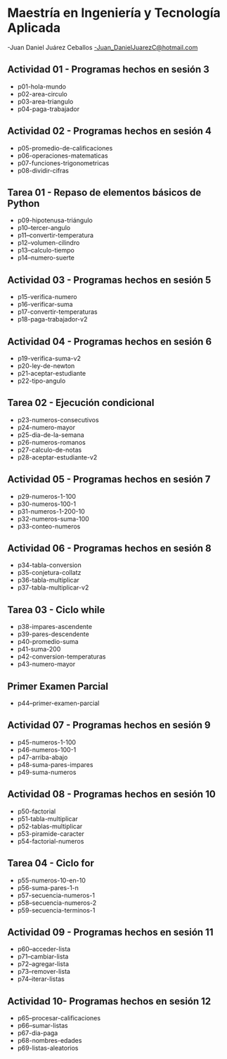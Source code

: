 # Maestría en Ingeniería y Tecnología Aplicada

-Juan Daniel Juárez Ceballos
-Juan_DanielJuarezC@hotmail.com

## Actividad 01 - Programas hechos en sesión 3
- p01-hola-mundo
- p02-area-circulo
- p03-area-triangulo
- p04-paga-trabajador


## Actividad 02 - Programas hechos en sesión 4
- p05-promedio-de-calificaciones 
- p06-operaciones-matematicas
- p07-funciones-trigonometricas
- p08-dividir-cifras

## Tarea 01 - Repaso de elementos básicos de Python
- p09-hipotenusa-triángulo 
- p10–tercer-angulo
- p11–convertir-temperatura 
- p12–volumen-cilindro
- p13–calculo-tiempo
- p14–numero-suerte

## Actividad 03 - Programas hechos en sesión 5
- p15-verifica-numero
- p16-verificar-suma
- p17-convertir-temperaturas
- p18-paga-trabajador-v2

## Actividad 04 - Programas hechos en sesión 6
- p19-verifica-suma-v2
- p20-ley-de-newton
- p21-aceptar-estudiante
- p22-tipo-angulo

## Tarea 02 - Ejecución condicional
- p23-numeros-consecutivos
- p24-numero-mayor
- p25-dia-de-la-semana
- p26-numeros-romanos
- p27-calculo-de-notas
- p28-aceptar-estudiante-v2

## Actividad 05 - Programas hechos en sesión 7
- p29-numeros-1-100
- p30-numeros-100-1
- p31-numeros-1-200-10 
- p32-numeros-suma-100 
- p33-conteo-numeros

## Actividad 06 - Programas hechos en sesión 8
- p34-tabla-conversion
- p35-conjetura-collatz
- p36-tabla-multiplicar
- p37-tabla-multiplicar-v2

## Tarea 03 - Ciclo while
- p38-impares-ascendente
- p39-pares-descendente
- p40-promedio-suma
- p41-suma-200
- p42-conversion-temperaturas
- p43-numero-mayor

## Primer Examen Parcial
- p44–primer-examen-parcial

## Actividad 07 - Programas hechos en sesión 9
- p45-numeros-1-100 
- p46-numeros-100-1 
- p47-arriba-abajo
- p48-suma-pares-impares
- p49-suma-numeros

## Actividad 08 - Programas hechos en sesión 10
- p50-factorial
- p51-tabla-multiplicar
- p52-tablas-multiplicar
- p53-piramide-caracter
- p54-factorial-numeros

## Tarea 04 - Ciclo for
- p55-numeros-10-en-10
- p56-suma-pares-1-n
- p57-secuencia-numeros-1
- p58–secuencia-numeros-2
- p59-secuencia-terminos-1

## Actividad 09 - Programas hechos en sesión 11
- p60–acceder-lista
- p71–cambiar-lista
- p72–agregar-lista
- p73–remover-lista
- p74–iterar-listas

## Actividad 10- Programas hechos en sesión 12
- p65–procesar-calificaciones
- p66–sumar-listas
- p67-dia-paga
- p68-nombres-edades
- p69-listas-aleatorios